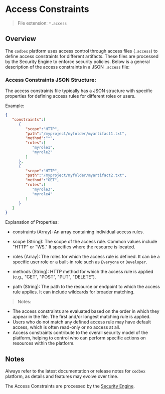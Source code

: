 # Access Constraints

> File extension: `*.access`

## Overview

The `codbex` platform uses access control through access files (`.access`) to define access constraints for different artifacts. These files are processed by the Security Engine to enforce security policies. Below is a general description of the access constraints in a JSON `.access` file:

### Access Constraints JSON Structure:

The access constraints file typically has a JSON structure with specific properties for defining access rules for different roles or users.

Example:

```json
{
   "constraints":[
      {
         "scope":"HTTP",
         "path":"/myproject/myfolder/myartifact1.txt",
         "method":"*",
         "roles":[
            "myrole1",
            "myrole2"
         ]
      },
      {
         "scope":"HTTP",
         "path":"/myproject/myfolder/myartifact2.txt",
         "method":"GET",
         "roles":[
            "myrole3",
            "myrole4"
         ]
      }
   ]
}
```

Explanation of Properties:

* constraints (Array): An array containing individual access rules.

* scope (String): The scope of the access rule. Common values include "HTTP" or "WS." It specifies where the resource is located.

* roles (Array): The roles for which the access rule is defined. It can be a specific user role or a built-in role such as `Everyone` or `Developer`.

* methods (String): HTTP method for which the access rule is applied (e.g., "GET", "POST", "PUT", "DELETE").

* path (String): The path to the resource or endpoint to which the access rule applies. It can include wildcards for broader matching.

> Notes:

* The access constraints are evaluated based on the order in which they appear in the file. The first and/or longest matching rule is applied.
* Users who do not match any defined access rule may have default access, which is often read-only or no access at all.
* Access constraints contribute to the overall security model of the platform, helping to control who can perform specific actions on resources within the platform.

## Notes

Always refer to the latest documentation or release notes for `codbex` platform, as details and features may evolve over time.

The Access Constraints are processed by the [Security Engine](../../engines/security/).